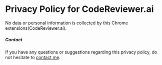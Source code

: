 # Privacy Policy for CodeReviewer.ai

No data or personal information is collected by this Chrome extensions(CodeReviewer.ai).

##### Contact

If you have any questions or suggestions regarding this privacy policy, do not hesitate to [contact me](https://github.com/cctv1005s/code-reviewer.ai/issues).
